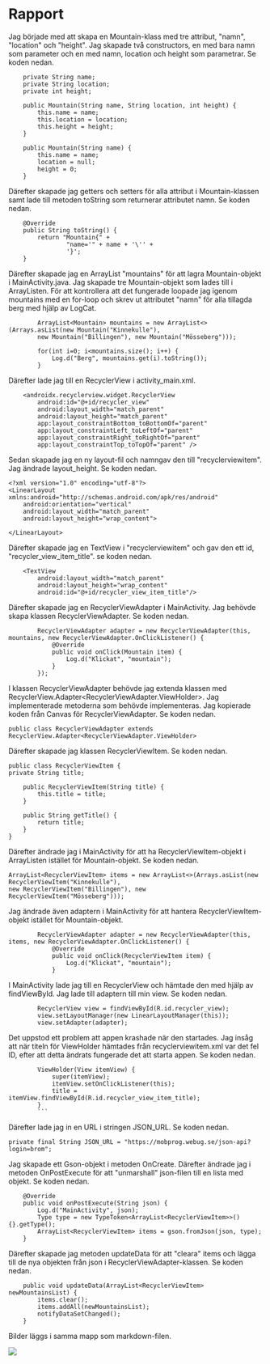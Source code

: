 
# Rapport

Jag började med att skapa en Mountain-klass med tre attribut, "namn", "location" och "height".
Jag skapade två constructors, en med bara namn som parameter och en med namn, location och height 
som parametrar. Se koden nedan.
```
    private String name;
    private String location;
    private int height;

    public Mountain(String name, String location, int height) {
        this.name = name;
        this.location = location;
        this.height = height;
    }

    public Mountain(String name) {
        this.name = name;
        location = null;
        height = 0;
    }
```
Därefter skapade jag getters och setters för alla attribut i Mountain-klassen samt lade till metoden
toString som returnerar attributet namn. Se koden nedan.
```
    @Override
    public String toString() {
        return "Mountain{" +
                "name='" + name + '\'' +
                '}';
    }
```
Därefter skapade jag en ArrayList "mountains" för att lagra Mountain-objekt i MainActivity.java.
Jag skapade tre Mountain-objekt som lades till i ArrayListen. För att kontrollera att det fungerade
loopade jag igenom mountains med en for-loop och skrev ut attributet "namn" för alla tillagda berg
med hjälp av LogCat.
```
        ArrayList<Mountain> mountains = new ArrayList<>(Arrays.asList(new Mountain("Kinnekulle"),
        new Mountain("Billingen"), new Mountain("Mösseberg")));

        for(int i=0; i<mountains.size(); i++) {
            Log.d("Berg", mountains.get(i).toString());
        }
```
Därefter lade jag till en RecyclerView i activity_main.xml.
```
    <androidx.recyclerview.widget.RecyclerView
        android:id="@+id/recycler_view"
        android:layout_width="match_parent"
        android:layout_height="match_parent"
        app:layout_constraintBottom_toBottomOf="parent"
        app:layout_constraintLeft_toLeftOf="parent"
        app:layout_constraintRight_toRightOf="parent"
        app:layout_constraintTop_toTopOf="parent" />
```
Sedan skapade jag en ny layout-fil och namngav den till "recyclerviewitem". Jag ändrade layout_height.
Se koden nedan.
```
<?xml version="1.0" encoding="utf-8"?>
<LinearLayout xmlns:android="http://schemas.android.com/apk/res/android"
    android:orientation="vertical"
    android:layout_width="match_parent"
    android:layout_height="wrap_content">

</LinearLayout>
```
Därefter skapade jag en TextView i "recyclerviewitem" och gav den ett id, "recycler_view_item_title".
se koden nedan.
```
    <TextView
        android:layout_width="match_parent"
        android:layout_height="wrap_content"
        android:id="@+id/recycler_view_item_title"/>
```
Därefter skapade jag en RecyclerViewAdapter i MainActivity. Jag behövde skapa klassen RecyclerViewAdapter.
Se koden nedan.
```
        RecyclerViewAdapter adapter = new RecyclerViewAdapter(this, mountains, new RecyclerViewAdapter.OnClickListener() {
            @Override
            public void onClick(Mountain item) {
                Log.d("Klickat", "mountain");
            }
        });
```
I klassen RecyclerViewAdapter behövde jag extenda klassen med RecyclerView.Adapter<RecyclerViewAdapter.ViewHolder>.
Jag implementerade metoderna som behövde implementeras. Jag kopierade koden från Canvas för
RecyclerViewAdapter. Se koden nedan.
```
public class RecyclerViewAdapter extends RecyclerView.Adapter<RecyclerViewAdapter.ViewHolder>
```

Därefter skapade jag klassen RecyclerViewItem. Se koden nedan.
```
public class RecyclerViewItem {
private String title;

    public RecyclerViewItem(String title) {
        this.title = title;
    }

    public String getTitle() {
        return title;
    }
}
```
Därefter ändrade jag i MainActivity för att ha RecyclerViewItem-objekt i ArrayListen istället för
Mountain-objekt. Se koden nedan.
```
ArrayList<RecyclerViewItem> items = new ArrayList<>(Arrays.asList(new RecyclerViewItem("Kinnekulle"),
new RecyclerViewItem("Billingen"), new RecyclerViewItem("Mösseberg")));

```

Jag ändrade även adaptern i MainActivity för att hantera RecyclerViewItem-objekt istället för
Mountain-objekt.
```
        RecyclerViewAdapter adapter = new RecyclerViewAdapter(this, items, new RecyclerViewAdapter.OnClickListener() {
            @Override
            public void onClick(RecyclerViewItem item) {
                Log.d("Klickat", "mountain");
            }
```

I MainActivity lade jag till en RecyclerView och hämtade den med hjälp av findViewById. Jag lade till
adaptern till min view. Se koden nedan.
```
        RecyclerView view = findViewById(R.id.recycler_view);
        view.setLayoutManager(new LinearLayoutManager(this));
        view.setAdapter(adapter);
```
Det uppstod ett problem att appen krashade när den startades. Jag insåg att när titeln för ViewHolder
hämtades från recyclerviewitem.xml var det fel ID, efter att detta ändrats fungerade det att starta
appen. Se koden nedan.
```
        ViewHolder(View itemView) {
            super(itemView);
            itemView.setOnClickListener(this);
            title = itemView.findViewById(R.id.recycler_view_item_title);
        }
        ```
```
Därefter lade jag in en URL i stringen JSON_URL. Se koden nedan.
```
private final String JSON_URL = "https://mobprog.webug.se/json-api?login=brom";
```
Jag skapade ett Gson-objekt i metoden OnCreate. Därefter ändrade jag i metoden OnPostExecute för att
"unmarshall" json-filen till en lista med objekt. Se koden nedan.
```
    @Override
    public void onPostExecute(String json) {
        Log.d("MainActivity", json);
        Type type = new TypeToken<ArrayList<RecyclerViewItem>>() {}.getType();
        ArrayList<RecyclerViewItem> items = gson.fromJson(json, type);
    }
```
Därefter skapade jag metoden updateData för att "cleara" items och lägga till de nya objekten från
json i RecyclerViewAdapter-klassen. Se koden nedan.
```
    public void updateData(ArrayList<RecyclerViewItem> newMountainsList) {
        items.clear();
        items.addAll(newMountainsList);
        notifyDataSetChanged();
    }
```
Bilder läggs i samma mapp som markdown-filen.

![](android.png)

